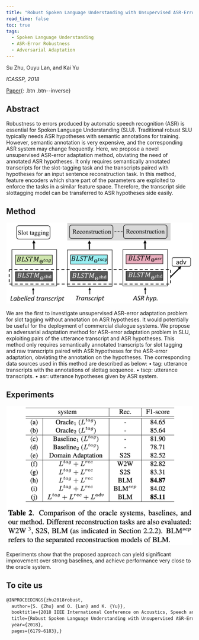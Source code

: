 ```yaml
---
title: "Robust Spoken Language Understanding with Unsupervised ASR-Error Adaptation"
read_time: false
toc: true
tags:
  - Spoken Language Understanding
  - ASR-Error Robustness
  - Adversarial Adaptation
---
```


Su Zhu, Ouyu Lan, and Kai Yu

*ICASSP, 2018*

[Paper](https://speechlab.sjtu.edu.cn/papers/sz128-zhu-icassp18.pdf){: .btn .btn--inverse}

## Abstract
Robustness to errors produced by automatic speech recognition (ASR) is essential for Spoken Language Understanding (SLU). Traditional robust SLU typically needs ASR hypotheses with semantic annotations for training. However, semantic annotation is very expensive, and the corresponding ASR system may change frequently. Here, we propose a novel unsupervised ASR-error adaptation method, obviating the need of annotated ASR hypotheses. It only requires semantically annotated transcripts for the slot-tagging task and the transcripts paired with hypotheses for an input sentence reconstruction task. In this method, feature encoders which share part of the parameters are exploited to enforce the tasks in a similar feature space. Therefore, the transcript side slottagging model can be transferred to ASR hypotheses side easily.

## Method
![method](/assets/images/posts-asr-method.png)

We are the first to investigate unsupervised ASR-error
adaptation problem for slot tagging without annotation on
ASR hypotheses. It would potentially be useful for the deployment of commercial dialogue systems. We propose an
adversarial adaptation method for ASR-error adaptation problem in SLU, exploiting pairs of the utterance transcript and
ASR hypotheses. This method only requires semantically annotated transcripts for slot tagging and raw transcripts paired
with ASR hypotheses for the ASR-error adaptation, obviating the annotation on the hypotheses. The corresponding data
sources used in this method are described as below:
• tag: utterance transcripts with the annotations of slottag sequence.
• tscp: utterance transcripts.
• asr: utterance hypotheses given by ASR system.

## Experiments
![method](/assets/images/posts-asr-exp.png)

Experiments show that the proposed approach can yield significant improvement over strong baselines, and achieve performance very close to the oracle system.

## To cite us
```markdown
@INPROCEEDINGS{zhu2018robust,
  author={S. {Zhu} and O. {Lan} and K. {Yu}},
  booktitle={2018 IEEE International Conference on Acoustics, Speech and Signal Processing (ICASSP)}, 
  title={Robust Spoken Language Understanding with Unsupervised ASR-Error Adaptation}, 
  year={2018},
  pages={6179-6183},}
```